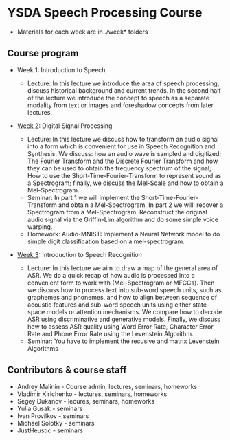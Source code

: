 # YSDA Speech Processing Course

- Materials for each week are in ./week* folders

## Course program

- Week 1: Introduction to Speech
    - Lecture: In this lecture we introduce the area of speech processing, discuss historical background and current trends. In the second half of the lecture we introduce the concept fo speech as a separate modality from text or images and foreshadow concepts from later lectures.
  
- [Week 2](https://github.com/yandexdataschool/speech_course/blob/main/week_02): Digital Signal Processing
    - Lecture: In this lecture we discuss how to transform an audio signal into a form which is convenient for use in Speech Recognition and Synthesis. We discuss: how an audio wave is sampled and digitized; The Fourier Transform and the Discrete Fourier Transform and how they can be used to obtain the frequency spectrum of the signal; How to use the Short-Time-Fourier-Transform to represent sound as a Spectrogram; finally, we discuss the Mel-Scale and how to obtain a Mel-Spectrogram. 
    - Seminar: In part 1 we will implement the Short-Time-Fourier-Transform and obtain a Mel-Spectrogram. In part 2 we will: recover a Spectrogram from a Mel-Spectrogram. Reconstruct the original audio signal via the Griffin-Lim algorithm and do some simple voice warping. 
    - Homework: Audio-MNIST: Implement a Neural Network model to do simple digit classification based on a mel-spectrogram. 

- [Week 3](https://github.com/yandexdataschool/speech_course/blob/main/week_03): Introduction to Speech Recognition
    - Lecture: In this lecture we aim to draw a map of the general area of ASR. We do a quick recap of how audio is processed into a convenient form to work with (Mel-Spectrogram or MFCCs). Then we discuss how to process text into sub-word speech units, such as graphemes and phonemes, and how to align between sequence of acoustic features and sub-word speech units using either state-space models or attention mechanisms. We compare how to decode ASR using discriminative and generative models. Finally, we discuss how to assess ASR quality using Word Error Rate, Character Error Rate and Phone Error Rate using the Levenstein Algorithm.
    - Seminar: You have to implement the recusive and matrix Levenstein Algorithms
    

## Contributors & course staff

- Andrey Malinin - Course admin, lectures, seminars, homeworks
- Vladimir Kirichenko - lectures, seminars, homeworks
- Segey Dukanov - lecures, seminars, homeworks
- Yulia Gusak - seminars
- Ivan Provilkov - seminars
- Michael Solotky - seminars
- JustHeustic - seminars 
